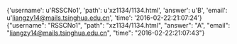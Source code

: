 {'username': u'RSSCNo1', 'path': u'xz1134/1134.html', 'answer': u'B', 'email': u'liangzy14@mails.tsinghua.edu.cn', 'time': '2016-02-22:21:07:24'}
{"username": "RSSCNo1", "path": "xz1134/1134.html", "answer": "A", "email": "liangzy14@mails.tsinghua.edu.cn", "time": "2016-02-22:21:07:43"}